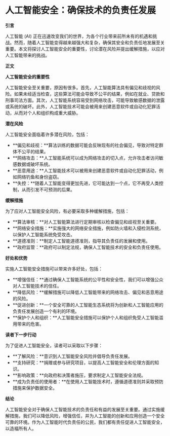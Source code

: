 # 人工智能安全：确保技术的负责任发展

**引言**

人工智能 (AI) 正在迅速改变我们的世界，为各个行业带来前所未有的机遇和挑战。然而，随着人工智能变得越来越强大和复杂，确保其安全和负责任地发展至关重要。本文将探讨人工智能安全的重要性，讨论潜在风险并提出缓解措施，以应对人工智能带来的挑战。

**正文**

**人工智能安全的重要性**

人工智能安全至关重要，原因有很多。首先，人工智能算法具有偏见和歧视的风险。如果未经适当检查，这些算法可能会导致不公平的结果，例如在就业、贷款和刑事司法方面。其次，人工智能系统容易受到网络攻击，可能导致敏感数据的泄露或系统的破坏。此外，人工智能技术可能会被用来创建恶意软件或自动化犯罪活动，从而对个人和组织构成重大威胁。

**潜在风险**

人工智能安全面临着许多潜在风险，包括：

* **偏见和歧视：**算法训练的数据可能会反映现有的社会偏见，导致对特定群体不公平的结果。
* **网络攻击：**人工智能系统可以成为网络攻击的切入点，允许攻击者访问敏感数据或破坏系统。
* **恶意用途：**人工智能技术可以被用来创建恶意软件或自动化犯罪活动，例如网络钓鱼和身份盗窃。
* **失控：**随着人工智能变得更加先进，它可能达到一个点，它不再受人类控制，从而引发不可预测的后果。

**缓解措施**

为了应对人工智能安全风险，有必要采取多种缓解措施，包括：

* **算法审核：**对人工智能算法进行定期审核以检查偏见和歧视至关重要。
* **网络安全措施：**实施强大的网络安全措施，例如防火墙和入侵检测系统，以保护人工智能系统免受攻击。
* **道德准则：**制定人工智能道德准则，指导其负责任的发展和使用。
* **政府监管：**政府可以制定法规，确保人工智能技术的安全和负责任使用。

**好处和优势**

实施人工智能安全措施可以带来许多好处，包括：

* **增强信任：**通过确保人工智能系统的公平性和安全性，我们可以增强公众对人工智能技术的信任。
* **降低风险：**缓解措施可以降低人工智能带来的网络攻击、偏见和恶意用途的风险。
* **促进创新：**一个安全可靠的人工智能生态系统将为创新和人工智能应用的负责任发展创造一个有利的环境。
* **保护个人和组织：**人工智能安全措施可以保护个人和组织免受人工智能滥用带来的危害。

**读者下一步行动**

为了促进人工智能安全，读者可以采取以下步骤：

* **了解风险：**意识到人工智能安全风险并倡导负责任发展。
* **支持研究：**捐赠或参与研究项目，以提高人工智能安全和伦理方面的知识。
* **影响政策：**向政府和决策者施压，要求制定人工智能安全法规。
* **成为负责任的使用者：**在使用人工智能技术时，遵循道德准则并采取预防措施来保护数据安全。

**结论**

人工智能安全对于确保人工智能技术的负责任和有益的发展至关重要。通过实施缓解措施，我们可以降低风险，增强信任，并为人工智能的创新和应用创造一个安全可靠的环境。作为人工智能时代负责任的公民，我们都有责任促进人工智能安全，以造福所有人。
